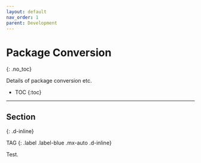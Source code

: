 ```yaml
---
layout: default
nav_order: 1
parent: Development
---
```


# Package Conversion
{: .no_toc}

Details of package conversion etc.

- TOC
{:toc}

---
## Section
{: .d-inline}

TAG
{: .label .label-blue .mx-auto .d-inline}

Test.
